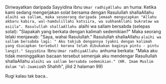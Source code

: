 Diriwayatkan daripada Sayyidina Ibnu `Umar radhiyAllahu `an huma: Ketika kami sedang mengerjakan solat bersama dengan Rasulullah shallaAllahu `alaihi wa sallam, maka seseorang daripada jemaah mengucapkan "Allahu akbaru kabira, wal-hamdulillahi katsiira, wa subhanAllahi bukrataw wa asiila". Rasulullah shallaAllahu `alaihi wa sallam bersabda (selepas solat): "Siapakah yang berkata dengan kalimah sedemikian?" Maka seorang lelaki menjawab: "Saya, wahai Rasulullah." Rasulullah shallaAllahu `alaihi wa sallam bersabda lagi: " Aku takjub dengannya (yakni dengan kalimah yang diucapkan tersebut) kerana telah dibukakan baginya pintu - pintu langit." Sayyidina `Ibnu `Umar radhiyaAllahu `anhuma berkata: "Maka aku tidak meninggalkan bacaan tersebut semenjak aku mendengar Rasullullah shallaAllahu `alaihi wa sallam bersabda sedemikian." (HR. Imam Muslim dalam "al-Jaami`ush Shahih", jilid 2 halaman 99)

Rugi kalau tak baca..
